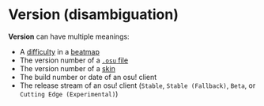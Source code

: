# Version (disambiguation)

**Version** can have multiple meanings:

- A [difficulty](/wiki/Beatmap/Difficulty) in a [beatmap](/wiki/Beatmap)
- The version number of a [`.osu` file](/wiki/Client/File_formats/Osu_(file_format))
- The version number of a [skin](/wiki/Skinning)
- The build number or date of an osu! client
- The release stream of an osu! client (`Stable`, `Stable (Fallback)`, `Beta`, or `Cutting Edge (Experimental)`)

